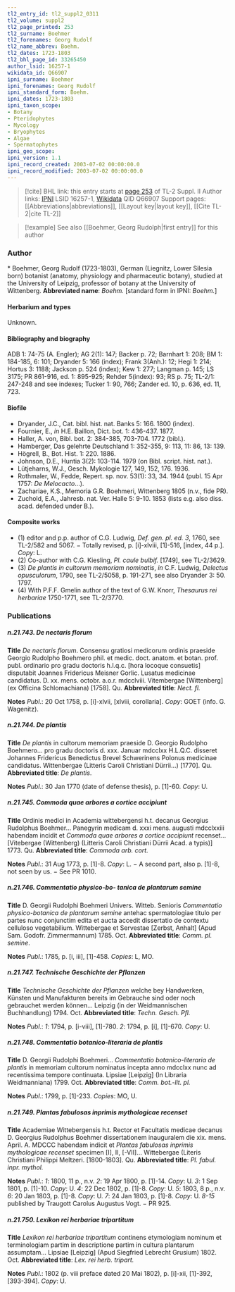 ```yaml
---
tl2_entry_id: tl2_suppl2_0311
tl2_volume: suppl2
tl2_page_printed: 253
tl2_surname: Boehmer
tl2_forenames: Georg Rudolf
tl2_name_abbrev: Boehm.
tl2_dates: 1723-1803
tl2_bhl_page_id: 33265450
author_lsid: 16257-1
wikidata_id: Q66907
ipni_surname: Boehmer
ipni_forenames: Georg Rudolf
ipni_standard_form: Boehm.
ipni_dates: 1723-1803
ipni_taxon_scope: 
- Botany
- Pteridophytes
- Mycology
- Bryophytes
- Algae
- Spermatophytes
ipni_geo_scope: 
ipni_version: 1.1
ipni_record_created: 2003-07-02 00:00:00.0
ipni_record_modified: 2003-07-02 00:00:00.0
---
```


> [!cite] BHL link: this entry starts at [page 253](https://www.biodiversitylibrary.org/page/33265450) of TL-2 Suppl. II
> Author links: [IPNI](https://www.ipni.org/a/16257-1) LSID 16257-1, [Wikidata](https://www.wikidata.org/wiki/Q66907) QID Q66907
> Support pages: [[Abbreviations|abbreviations]], [[Layout key|layout key]], [[Cite TL-2|cite TL-2]]

> [!example] See also [[Boehmer, Georg Rudolph|first entry]] for this author

### Author

\* Boehmer, Georg Rudolf (1723-1803), German (Liegnitz, Lower Silesia born) botanist (anatomy, physiology and pharmaceutic botany), studied at the University of Leipzig, professor of botany at the University of Wittenberg. 
**Abbreviated name**: *Boehm.* \[standard form in IPNI: *Boehm.*\]

#### Herbarium and types

Unknown.

#### Bibliography and biography

ADB 1: 74-75 (A. Engler); AG 2(1): 147; Backer p. 72; Barnhart 1: 208; BM 1: 184-185, 6: 101; Dryander 5: 166 (index); Frank 3(Anh.): 12; Hegi 1: 214; Hortus 3: 1188; Jackson p. 524 (index); Kew 1: 277; Langman p. 145; LS 3175; PR 861-916, ed. 1: 895-925; Rehder 5(index): 93; RS p. 75; TL-2/1: 247-248 and see indexes; Tucker 1: 90, 766; Zander ed. 10, p. 636, ed. 11, 723.

#### Biofile

- Dryander, J.C., Cat. bibl. hist. nat. Banks 5: 166. 1800 (index).
- Fournier, E., *in* H.E. Baillon, Dict. bot. 1: 436-437. 1877.
- Haller, A. von, Bibl. bot. 2: 384-385, 703-704. 1772 (bibl.).
- Hamberger, Das gelehrte Deutschland 1: 352-355, 9: 113, 11: 86, 13: 139.
- Högrell, B., Bot. Hist. 1: 220. 1886.
- Johnson, D.E., Huntia 3(2): 103-114. 1979 (on Bibl. script. hist. nat.).
- Lütjeharns, W.J., Gesch. Mykologie 127, 149, 152, 176. 1936.
- Rothmaler, W., Fedde, Repert. sp. nov. 53(1): 33, 34. 1944 (publ. 15 Apr 1757: *De Melocacto*...).
- Zachariae, K.S., Memoria G.R. Boehmeri, Wittenberg 1805 (n.v., fide PR).
- Zuchold, E.A., Jahresb. nat. Ver. Halle 5: 9-10. 1853 (lists e.g. also diss. acad. defended under B.).

#### Composite works

- (1) editor and p.p. author of C.G. Ludwig, *Def. gen. pl. ed. 3*, 1760, see TL-2/582 and 5067. − Totally revised, p. \[i\]-xlviii, \[1\]-516, \[index, 44 p.\]. *Copy*: L.
- (2) Co-author with C.G. Kiesling, *Pl. caule bulbif.* \[1749\], see TL-2/3629.
- (3) *De plantis in cultorum memoriam nominatis*, *in* C.F. Ludwig, *Delectus opusculorum*, 1790, see TL-2/5058, p. 191-271, see also Dryander 3: 50. 1797.
- (4) With P.F.F. Gmelin author of the text of G.W. Knorr, *Thesaurus rei herbariae* 1750-1771, see TL-2/3770.

### Publications

##### n.21.743. De nectaris florum

**Title**
*De nectaris florum*. Consensu gratiosi medicorum ordinis praeside Georgio Rudolpho Boehmero phil. et medic. doct. anatom. et botan. prof. publ. ordinario pro gradu doctoris h.l.q.c. \[hora locoque consuetis\] disputabit Joannes Fridericus Meisner Gorlic. Lusatus medicinae candidatus. D. xx. mens. octobr. a.o.r. mdcclviii. Vitembergae \[Wittenberg\] (ex Officina Schlomachiana) \[1758\]. Qu.
**Abbreviated title**: *Nect. fl.*

**Notes**
*Publ*.: 20 Oct 1758, p. \[i\]-xlvii, \[xlviii, corollaria\]. *Copy*: GOET (info. G. Wagenitz).

##### n.21.744. De plantis

**Title**
*De plantis* in cultorum memoriam praeside D. Georgio Rudolpho Boehmero... pro gradu doctoris d. xxx. Januar mdcclxx H.L.Q.C. disseret Johannes Fridericus Benedictus Brevel Schwerinens Polonus medicinae candidatus. Wittenbergae (Litteris Caroli Christiani Dürrii...) \[1770\]. Qu.
**Abbreviated title**: *De plantis*.

**Notes**
*Publ*.: 30 Jan 1770 (date of defense thesis), p. \[1\]-60. *Copy*: U.

##### n.21.745. Commoda quae arbores a cortice accipiunt

**Title**
Ordinis medici in Academia wittebergensi h.t. decanus Georgius Rudolphus Boehmer... Panegyrin medicam d. xxxi mens. augusti mdcclxxiii habendam incidit et *Commoda quae arbores a cortice accipiunt* recenset... \[Vitebergae (Wittenberg) (Litteris Caroli Christiani Dürrii Acad. a typis)\] 1773. Qu.
**Abbreviated title**: *Commoda arb. cort.*

**Notes**
*Publ*.: 31 Aug 1773, p. \[1\]-8. *Copy*: L. − A second part, also p. \[1\]-8, not seen by us. − See PR 1010.

##### n.21.746. Commentatio physico-bo- tanica de plantarum semine

**Title**
D. Georgii Rudolphi Boehmeri Univers. Witteb. Senioris *Commentatio physico-botanica de plantarum semine* antehac spermatologiae titulo per partes nunc conjunctim edita et aucta accedit dissertatio de contextu celluloso vegetabilium. Wittebergae et Servestae \[Zerbst, Anhalt\] (Apud Sam. Godofr. Zimmermannum) 1785. Oct.
**Abbreviated title**: *Comm. pl. semine*.

**Notes**
*Publ*.: 1785, p. \[i, iii\], \[1\]-458. *Copies*: L, MO.

##### n.21.747. Technische Geschichte der Pflanzen

**Title**
*Technische Geschichte der Pflanzen* welche bey Handwerken, Künsten und Manufakturen bereits im Gebrauche sind oder noch gebrauchet werden können... Leipzig (in der Weidmannischen Buchhandlung) 1794. Oct.
**Abbreviated title**: *Techn. Gesch. Pfl.*

**Notes**
*Publ*.: *1*: 1794, p. \[i-viii\], \[1\]-780.
*2*: 1794, p. \[i\], \[1\]-670.
*Copy*: U.

##### n.21.748. Commentatio botanico-literaria de plantis

**Title**
D. Georgii Rudolphi Boehmeri... *Commentatio botanico-literaria de plantis* in memoriam cultorum nominatus incepta anno mdcclxx nunc ad recentissima tempore continuata. Lipsiae \[Leipzig\] (In Libraria Weidmanniana) 1799. Oct.
**Abbreviated title**: *Comm. bot.-lit. pl.*

**Notes**
*Publ*.: 1799, p. \[1\]-233. *Copies*: MO, U.

##### n.21.749. Plantas fabulosas inprimis mythologicae recenset

**Title**
Academiae Wittebergensis h.t. Rector et Facultatis medicae decanus D. Georgius Rudolphus Boehmer dissertationem inauguralem die xix. mens. April. A. MDCCC habendam indicit et *Plantas fabulosas inprimis mythologicae recenset* specimen \[I\], II, \[-VII\]... Wittebergae (Literis Christiani Philippi Meltzeri. \[1800-1803\]. Qu.
**Abbreviated title**: *Pl. fabul. inpr. mythol.*

**Notes**
*Publ*.: *1*: 1800, 11 p., n.v.
*2*: 19 Apr 1800, p. \[1\]-14. *Copy*: U.
*3*: 1 Sep 1801, p. \[1\]-10. *Copy*: U.
*4*: 22 Dec 1802, p. \[1\]-8. *Copy*: U.
*5*: 1803, 8 p., n.v.
*6*: 20 Jan 1803, p. \[1\]-8. *Copy*: U.
*7*: 24 Jan 1803, p. \[1\]-8. *Copy*: U.
*8-15* published by Traugott Carolus Augustus Vogt. − PR 925.

##### n.21.750. Lexikon rei herbariae tripartitum

**Title**
*Lexikon rei herbariae tripartitum* continens etymologiam nominum et terminologiam partim in descriptione partim in cultura plantarum assumptam... Lipsiae \[Leipzig\] (Apud Siegfried Lebrecht Grusium) 1802. Oct.
**Abbreviated title**: *Lex. rei herb. tripart.*

**Notes**
*Publ*.: 1802 (p. viii preface dated 20 Mai 1802), p. \[i\]-xii, \[1\]-392, \[393-394\]. *Copy*: U.

